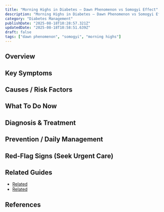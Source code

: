 ```yaml
---
title: "Morning Highs in Diabetes — Dawn Phenomenon vs Somogyi Effect"
description: "Morning Highs in Diabetes — Dawn Phenomenon vs Somogyi Effect — practical, plain-language guidance."
category: "Diabetes Management"
publishDate: "2025-08-18T10:28:57.321Z"
updatedDate: "2025-08-18T10:58:51.639Z"
draft: false
tags: ["dawn phenomenon", "somogyi", "morning highs"]
---
```


## Overview

## Key Symptoms

## Causes / Risk Factors

## What To Do Now

## Diagnosis & Treatment

## Prevention / Daily Management

## Red-Flag Signs (Seek Urgent Care)

## Related Guides
- [Related](/guides/insulin-types-explained-rapid-short-intermediate-long-acting/)
- [Related](/guides/blood-glucose-testing-how-and-when-to-check/)

## References
